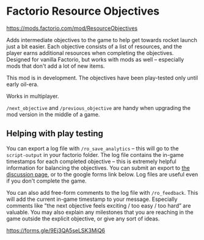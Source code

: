 # Factorio Resource Objectives

https://mods.factorio.com/mod/ResourceObjectives

Adds intermediate objectives to the game to help get towards rocket launch just a bit easier. Each objective consists of a list of resources, and the player earns additional resources when completing the objectives. Designed for vanilla Factorio, but works with mods as well – especially mods that don't add a lot of new items.

This mod is in development. The objectives have been play-tested only until early oil-era.

Works in multiplayer.

`/next_objective` and `/previous_objective` are handy when upgrading the mod version in the middle of a game.

## Helping with play testing

You can export a log file with `/ro_save_analytics` – this will go to the `script-output` in your factorio folder. The log file contains the in-game timestamps for each completed objective – this is extremely helpful information for balancing the objectives. You can submit an export to [the discussion page](https://mods.factorio.com/mod/ResourceObjectives/discussion/63cdc33313739ac587f9ca39), or to the google forms link below. Log files are useful even if you don't complete the game.

You can also add free-form comments to the log file with `/ro_feedback`. This will add the current in-game timestamp to your message. Especially comments like ”the next objective feels exciting / too easy / too hard” are valuable. You may also explain any milestones that you are reaching in the game outside the explicit objective, or give any sort of ideas.

https://forms.gle/9Ej3QA5seLSK3MiQ6